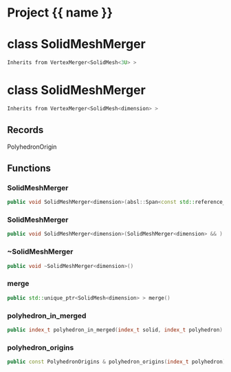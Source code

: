 <script setup>
import {useRoute} from 'vitepress'
const {path} = useRoute()
const tokens = path.split('/')
const words = tokens[2].split('-');
for (let i = 0; i < words.length; i++) {
    words[i] = words[i].charAt(0).toUpperCase() + words[i].slice(1);
    words[i] = words[i].replace('geode', 'Geode')
}
const name = words.join('-');
</script>
# Project {{ name }}

# class SolidMeshMerger


```cpp
Inherits from VertexMerger<SolidMesh<3U> >
```



# class SolidMeshMerger


```cpp
Inherits from VertexMerger<SolidMesh<dimension> >
```



## Records

PolyhedronOrigin



## Functions

### SolidMeshMerger

```cpp
public void SolidMeshMerger<dimension>(absl::Span<const std::reference_wrapper<const SolidMesh<dimension> > > solids, double epsilon)
```


### SolidMeshMerger

```cpp
public void SolidMeshMerger<dimension>(SolidMeshMerger<dimension> && )
```


### ~SolidMeshMerger

```cpp
public void ~SolidMeshMerger<dimension>()
```


### merge

```cpp
public std::unique_ptr<SolidMesh<dimension> > merge()
```


### polyhedron_in_merged

```cpp
public index_t polyhedron_in_merged(index_t solid, index_t polyhedron)
```


### polyhedron_origins

```cpp
public const PolyhedronOrigins & polyhedron_origins(index_t polyhedron)
```




